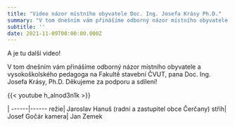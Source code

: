 ```yaml
---
title: "Video názor místního obyvatele Doc. Ing. Josefa Krásy Ph.D."
summary: "V tom dnešním vám přinášíme odborný názor místního obyvatele a vysokoškolského pedagoga na Fakultě stavební ČVUT.."
subtitle: ''
date: 2021-11-09T00:00:00.000Z
---
```


A je tu další video!

V tom dnešním vám přinášíme odborný názor místního obyvatele a vysokoškolského pedagoga na Fakultě stavební ČVUT,  pana Doc. Ing. Josefa Krásy, Ph.D. 
Děkujeme za podporu a sdílení!

{{< youtube h_alnod3n1k >}}

| 
------|------
režie| Jaroslav Hanuš (radní a zastupitel obce Čerčany)
střih| Josef Gočár
kamera| Jan Zemek
